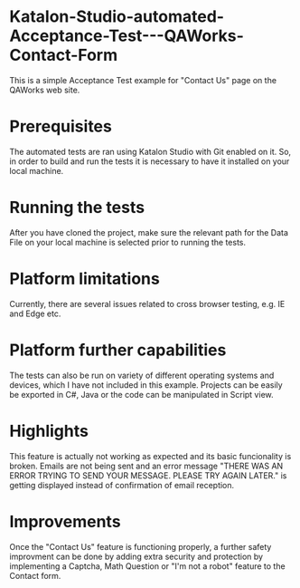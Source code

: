 # Katalon-Studio-automated-Acceptance-Test---QAWorks-Contact-Form
This is a simple Acceptance Test example for "Contact Us" page on the QAWorks web site. 

# Prerequisites
The automated tests are ran using Katalon Studio with Git enabled on it. So, in order to build and run the tests it is necessary to have it installed on your local machine.

# Running the tests
After you have cloned the project, make sure the relevant path for the Data File on your local machine is selected prior to running the tests.

# Platform limitations
Currently, there are several issues related to cross browser testing, e.g. IE and Edge etc.

# Platform further capabilities
The tests can also be run on variety of different operating systems and devices, which I have not included in this example.
Projects can be easily be exported in C#, Java or the code can be manipulated in Script view.

# Highlights
This feature is actually not working as expected and its basic funcionality is broken. Emails are not being sent and an error message "THERE WAS AN ERROR TRYING TO SEND YOUR MESSAGE. PLEASE TRY AGAIN LATER." is getting displayed instead of confirmation of email reception.

# Improvements
Once the "Contact Us" feature is functioning properly, a further safety improvment can be done by adding extra security and protection by implementing a Captcha, Math Question or "I'm not a robot" feature to the Contact form.
